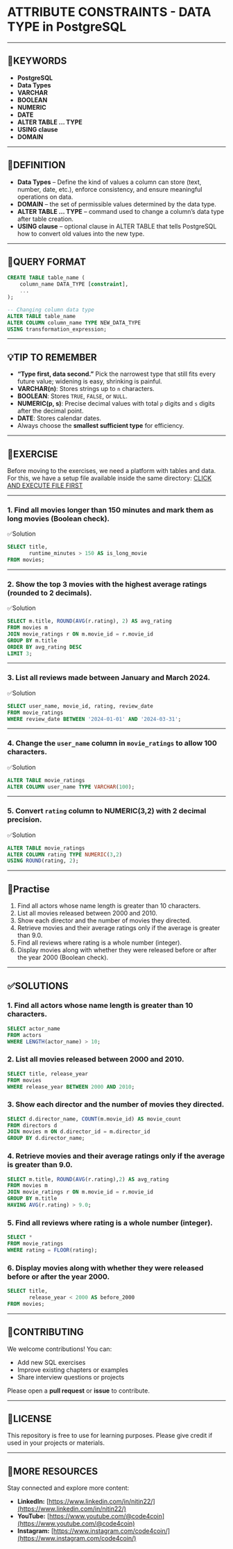# ATTRIBUTE CONSTRAINTS - DATA TYPE in PostgreSQL
---
## 🔑KEYWORDS
- **PostgreSQL**
- **Data Types**
- **VARCHAR**
- **BOOLEAN**
- **NUMERIC**
- **DATE**
- **ALTER TABLE ... TYPE**
- **USING clause**
- **DOMAIN**
---
## 📖DEFINITION
- **Data Types** – Define the kind of values a column can store (text, number, date, etc.), enforce consistency, and ensure meaningful operations on data.
- **DOMAIN** – the set of permissible values determined by the data type.
- **ALTER TABLE … TYPE** – command used to change a column’s data type after table creation.
- **USING clause** – optional clause in ALTER TABLE that tells PostgreSQL how to convert old values into the new type.
---
## 🧱QUERY FORMAT
```sql
CREATE TABLE table_name (
    column_name DATA_TYPE [constraint],
    ...
);

-- Changing column data type
ALTER TABLE table_name
ALTER COLUMN column_name TYPE NEW_DATA_TYPE
USING transformation_expression;
```
---
## 💡TIP TO REMEMBER
- **“Type first, data second.”** Pick the narrowest type that still fits every future value; widening is easy, shrinking is painful.
- **VARCHAR(n)**: Stores strings up to `n` characters.  
- **BOOLEAN**: Stores `TRUE`, `FALSE`, or `NULL`.  
- **NUMERIC(p, s)**: Precise decimal values with total `p` digits and `s` digits after the decimal point.  
- **DATE**: Stores calendar dates.  
- Always choose the **smallest sufficient type** for efficiency.  

---
## 💪EXERCISE
Before moving to the exercises, we need a platform with tables and data.  
For this, we have a setup file available inside the same directory: [CLICK AND EXECUTE FILE FIRST](https://github.com/code4coin/001-SQL-Structured-Query-Language-/blob/main/001%20SQL%20FOR%20DATA%20ENGINEERS/002%20SAMPLE%20DATA/001%20MOVIE%20DATA.md)

---

### 1. Find all movies longer than 150 minutes and mark them as long movies (Boolean check).
✅Solution
```sql
SELECT title,
       runtime_minutes > 150 AS is_long_movie
FROM movies;
```
---

### 2. Show the top 3 movies with the highest average ratings (rounded to 2 decimals).
✅Solution
```sql
SELECT m.title, ROUND(AVG(r.rating), 2) AS avg_rating
FROM movies m
JOIN movie_ratings r ON m.movie_id = r.movie_id
GROUP BY m.title
ORDER BY avg_rating DESC
LIMIT 3;
```
---

### 3. List all reviews made between January and March 2024.
✅Solution
```sql
SELECT user_name, movie_id, rating, review_date
FROM movie_ratings
WHERE review_date BETWEEN '2024-01-01' AND '2024-03-31';
```
---

### 4. Change the `user_name` column in `movie_ratings` to allow 100 characters.
✅Solution
```sql
ALTER TABLE movie_ratings
ALTER COLUMN user_name TYPE VARCHAR(100);
```

---

### 5. Convert `rating` column to NUMERIC(3,2) with 2 decimal precision.
✅Solution
```sql
ALTER TABLE movie_ratings
ALTER COLUMN rating TYPE NUMERIC(3,2)
USING ROUND(rating, 2);
```

---
## 🧠Practise
1. Find all actors whose name length is greater than 10 characters.  
2. List all movies released between 2000 and 2010.  
3. Show each director and the number of movies they directed.  
4. Retrieve movies and their average ratings only if the average is greater than 9.0.  
5. Find all reviews where rating is a whole number (integer).  
6. Display movies along with whether they were released before or after the year 2000 (Boolean check).  

---
## ✅SOLUTIONS

### 1. Find all actors whose name length is greater than 10 characters.
```sql
SELECT actor_name
FROM actors
WHERE LENGTH(actor_name) > 10;
```

### 2. List all movies released between 2000 and 2010.
```sql
SELECT title, release_year
FROM movies
WHERE release_year BETWEEN 2000 AND 2010;
```

### 3. Show each director and the number of movies they directed.
```sql
SELECT d.director_name, COUNT(m.movie_id) AS movie_count
FROM directors d
JOIN movies m ON d.director_id = m.director_id
GROUP BY d.director_name;
```

### 4. Retrieve movies and their average ratings only if the average is greater than 9.0.
```sql
SELECT m.title, ROUND(AVG(r.rating),2) AS avg_rating
FROM movies m
JOIN movie_ratings r ON m.movie_id = r.movie_id
GROUP BY m.title
HAVING AVG(r.rating) > 9.0;
```

### 5. Find all reviews where rating is a whole number (integer).
```sql
SELECT *
FROM movie_ratings
WHERE rating = FLOOR(rating);
```

### 6. Display movies along with whether they were released before or after the year 2000.
```sql
SELECT title,
       release_year < 2000 AS before_2000
FROM movies;
```

---
## 🤝**CONTRIBUTING** 

We welcome contributions! You can:

- Add new SQL exercises  
- Improve existing chapters or examples  
- Share interview questions or projects  

Please open a **pull request** or **issue** to contribute.

---
## 📄**LICENSE** 

This repository is free to use for learning purposes. Please give credit if used in your projects or materials.

---
## 🔗**MORE RESOURCES** 

Stay connected and explore more content:

- **LinkedIn:** [https://www.linkedin.com/in/nitin22/](https://www.linkedin.com/in/nitin22/)  
- **YouTube:** [https://www.youtube.com/@code4coin](https://www.youtube.com/@code4coin)  
- **Instagram:** [https://www.instagram.com/code4coin/](https://www.instagram.com/code4coin/)  
